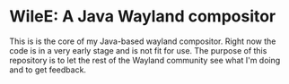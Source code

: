 # WileE: A Java Wayland compositor

This is is the core of my Java-based wayland compositor.  Right now the code is
in a very early stage and is not fit for use.  The purpose of this repository
is to let the rest of the Wayland community see what I'm doing and to get
feedback.

